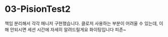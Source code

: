 # 03-PisionTest2
책임 분리해서 각각 매니저 구현했습니다. 클로저 사용하는 부분이 어려울 수 있는데, 이해 안되시면 세션 시간에 자세히 알려드릴게요
화이팅입니다 피존~
